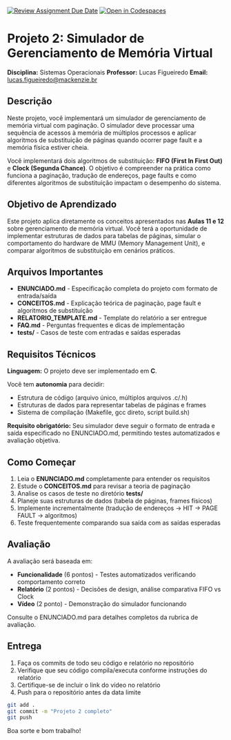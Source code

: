 [![Review Assignment Due Date](https://classroom.github.com/assets/deadline-readme-button-22041afd0340ce965d47ae6ef1cefeee28c7c493a6346c4f15d667ab976d596c.svg)](https://classroom.github.com/a/S4CMIoFL)
[![Open in Codespaces](https://classroom.github.com/assets/launch-codespace-2972f46106e565e64193e422d61a12cf1da4916b45550586e14ef0a7c637dd04.svg)](https://classroom.github.com/open-in-codespaces?assignment_repo_id=21332002)
# Projeto 2: Simulador de Gerenciamento de Memória Virtual

**Disciplina:** Sistemas Operacionais
**Professor:** Lucas Figueiredo
**Email:** lucas.figueiredo@mackenzie.br

## Descrição

Neste projeto, você implementará um simulador de gerenciamento de memória virtual com paginação. O simulador deve processar uma sequência de acessos à memória de múltiplos processos e aplicar algoritmos de substituição de páginas quando ocorrer page fault e a memória física estiver cheia.

Você implementará dois algoritmos de substituição: **FIFO (First In First Out)** e **Clock (Segunda Chance)**. O objetivo é compreender na prática como funciona a paginação, tradução de endereços, page faults e como diferentes algoritmos de substituição impactam o desempenho do sistema.

## Objetivo de Aprendizado

Este projeto aplica diretamente os conceitos apresentados nas **Aulas 11 e 12** sobre gerenciamento de memória virtual. Você terá a oportunidade de implementar estruturas de dados para tabelas de páginas, simular o comportamento do hardware de MMU (Memory Management Unit), e comparar algoritmos de substituição em cenários práticos.

## Arquivos Importantes

- **ENUNCIADO.md** - Especificação completa do projeto com formato de entrada/saída
- **CONCEITOS.md** - Explicação teórica de paginação, page fault e algoritmos de substituição
- **RELATORIO_TEMPLATE.md** - Template do relatório a ser entregue
- **FAQ.md** - Perguntas frequentes e dicas de implementação
- **tests/** - Casos de teste com entradas e saídas esperadas

## Requisitos Técnicos

**Linguagem:** O projeto deve ser implementado em **C**.

Você tem **autonomia** para decidir:

- Estrutura de código (arquivo único, múltiplos arquivos .c/.h)
- Estruturas de dados para representar tabelas de páginas e frames
- Sistema de compilação (Makefile, gcc direto, script build.sh)

**Requisito obrigatório:** Seu simulador deve seguir o formato de entrada e saída especificado no ENUNCIADO.md, permitindo testes automatizados e avaliação objetiva.

## Como Começar

1. Leia o **ENUNCIADO.md** completamente para entender os requisitos
2. Estude o **CONCEITOS.md** para revisar a teoria de paginação
3. Analise os casos de teste no diretório **tests/**
4. Planeje suas estruturas de dados (tabela de páginas, frames físicos)
5. Implemente incrementalmente (tradução de endereços → HIT → PAGE FAULT → algoritmos)
6. Teste frequentemente comparando sua saída com as saídas esperadas

## Avaliação

A avaliação será baseada em:

- **Funcionalidade** (6 pontos) - Testes automatizados verificando comportamento correto
- **Relatório** (2 pontos) - Decisões de design, análise comparativa FIFO vs Clock
- **Vídeo** (2 ponto) - Demonstração do simulador funcionando

Consulte o ENUNCIADO.md para detalhes completos da rubrica de avaliação.

## Entrega

1. Faça os commits de todo seu código e relatório no repositório
2. Verifique que seu código compila/executa conforme instruções do relatório
3. Certifique-se de incluir o link do vídeo no relatório
4. Push para o repositório antes da data limite

```bash
git add .
git commit -m "Projeto 2 completo"
git push
```

Boa sorte e bom trabalho!
